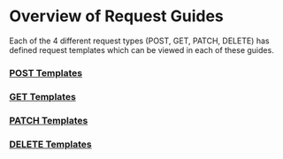 # Overview of Request Guides

Each of the 4 different request types (POST, GET, PATCH, DELETE) has defined request templates which can be viewed in each of these guides.

### [POST Templates](./post.md)
### [GET Templates](./get.md)
### [PATCH Templates](./patch.md)
### [DELETE Templates](./delete.md)
